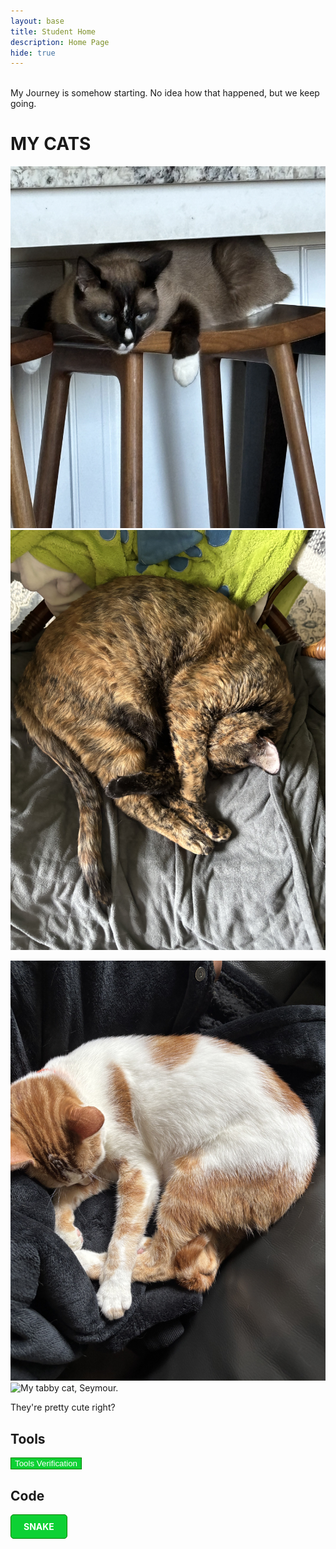 ```yaml
---
layout: base
title: Student Home 
description: Home Page
hide: true
---
```

<style>

button {
  color:white;

  background-color:#0dd134;

  border: 1px solid green;

}
</style>

<br>
My Journey is somehow starting. No idea how that happened, but we keep going. 
<br>

# MY CATS
![My siamese cat, Charlie.](images/IMG_0125.jpg)
![My tortoise shell cat, Lisa.](images/IMG_0470.jpg)

![My orange/white cat, bart](images/IMG_0471.jpg)
![My tabby cat, Seymour.](images/IMG_0473.jpg)

They're pretty cute right?

## Tools
<a href="/notebooks/Foundation/B-tools_and_equipment/2023-08-22-devops_tools-verify.ipynb">
<button> Tools Verification </button>
</a>

## Code

<div style="display: flex; flex-wrap: wrap; gap: 10px;">
    <a href="{{site.baseurl}}/snake.md" style="text-decoration: none;">
        <div style="background-color: #0dd134; color: white; padding: 10px 20px; border-radius: 5px; font-weight: bold; border: 1px solid green;">
            SNAKE
        </div>
    </a>